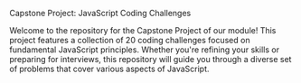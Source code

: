 Capstone Project: JavaScript Coding Challenges

Welcome to the repository for the Capstone Project of our module! This project features a collection of 20 coding challenges focused on fundamental JavaScript principles. Whether you're refining your skills or preparing for interviews, this repository will guide you through a diverse set of problems that cover various aspects of JavaScript.
